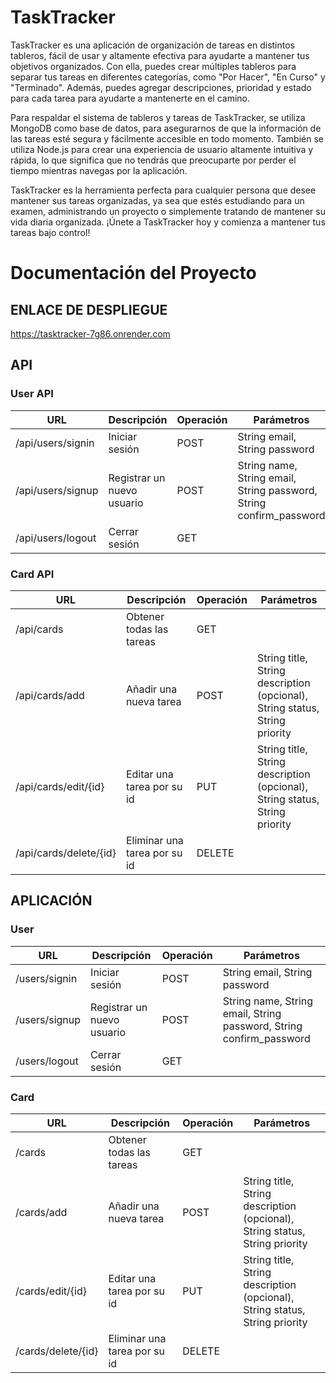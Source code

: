 # TaskTracker
TaskTracker es una aplicación de organización de tareas en distintos tableros, fácil de usar y altamente efectiva para ayudarte a mantener tus objetivos organizados. 
Con ella, puedes crear múltiples tableros para separar tus tareas en diferentes categorías, como "Por Hacer", "En Curso" y "Terminado". Además, puedes agregar 
descripciones, prioridad y estado para cada tarea para ayudarte a mantenerte en el camino.
        
Para respaldar el sistema de tableros y tareas de TaskTracker, se utiliza MongoDB como base de datos, para asegurarnos de que la información de las tareas esté segura y 
fácilmente accesible en todo momento. También se utiliza Node.js para crear una experiencia de usuario altamente intuitiva y rápida, lo que significa que no tendrás que 
preocuparte por perder el tiempo mientras navegas por la aplicación.

TaskTracker es la herramienta perfecta para cualquier persona que desee mantener sus tareas organizadas, ya sea que estés estudiando para un examen, administrando un 
proyecto o simplemente tratando de mantener su vida diaria organizada. ¡Únete a TaskTracker hoy y comienza a mantener tus tareas bajo control!

# Documentación del Proyecto

## ENLACE DE DESPLIEGUE

https://tasktracker-7g86.onrender.com

## API
### User API
| URL                    | Descripción                         | Operación | Parámetros |
| --------------------   | ----------------------------------- |---------- | ----------|
| /api/users/signin      | Iniciar sesión          |POST| String email, String password |
| /api/users/signup  | Registrar un nuevo usuario | POST| String name, String email, String password, String confirm_password |
| /api/users/logout  |Cerrar sesión | GET |  |

### Card API
| URL                    | Descripción                         |  Operación | Parámetros |
| --------------------   | ----------------------------------- |---------- |----------|
| /api/cards | Obtener todas las tareas | GET|  |
| /api/cards/add   | Añadir una nueva tarea        |POST| String title, String description (opcional), String status, String priority |
| /api/cards/edit/{id}  |Editar una tarea por su id |PUT| String title, String description (opcional), String status, String priority |
| /api/cards/delete/{id}  | Eliminar una tarea por su id |DELETE| |


	
## APLICACIÓN
### User
| URL                    | Descripción                         | Operación | Parámetros |
| --------------------   | ----------------------------------- |---------- | ----------|
| /users/signin      | Iniciar sesión          |POST|  String email, String password |
| /users/signup  | Registrar un nuevo usuario | POST|  String name, String email, String password, String confirm_password |
| /users/logout  |Cerrar sesión | GET| |

### Card
| URL                    | Descripción                         |  Operación |Parámetros |
| --------------------   | ----------------------------------- |---------- |----------|
| /cards | Obtener todas las tareas | GET| |
| /cards/add   | Añadir una nueva tarea        |POST|  String title, String description (opcional), String status, String priority |
| /cards/edit/{id}  |Editar una tarea por su id |PUT| String title, String description (opcional), String status, String priority |
| /cards/delete/{id}  | Eliminar una tarea por su id |DELETE| |
